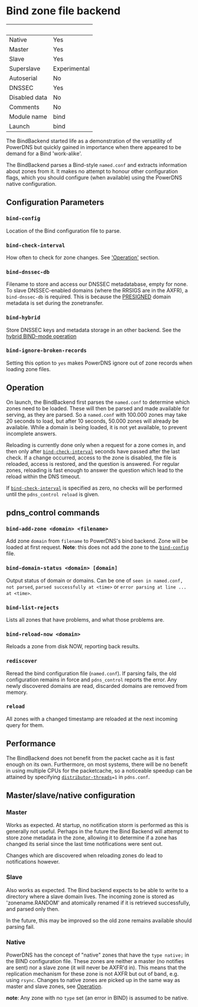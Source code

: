 # Bind zone file backend

|&nbsp;|&nbsp;|
|:--|:--|
|Native|Yes|
|Master|Yes|
|Slave|Yes|
|Superslave|Experimental|
|Autoserial|No|
|DNSSEC|Yes|
|Disabled data|No|
|Comments|No|
|Module name|bind|
|Launch|bind|

The BindBackend started life as a demonstration of the versatility of PowerDNS but quickly gained in importance when there appeared to be demand for a Bind 'work-alike'.

The BindBackend parses a Bind-style `named.conf` and extracts information about zones from it. It makes no attempt to honour other configuration flags, which you should configure (when available) using the PowerDNS native configuration.

## Configuration Parameters
### `bind-config`
Location of the Bind configuration file to parse.

### `bind-check-interval`
How often to check for zone changes. See ['Operation'](#operation) section.

### `bind-dnssec-db`
Filename to store and access our DNSSEC metadatabase, empty for none.
To slave DNSSEC-enabled domains (where the RRSIGS are in the AXFR), a
`bind-dnssec-db` is required. This is because the [PRESIGNED](domainmetadata.md#presigned)
domain metadata is set during the zonetransfer.

### `bind-hybrid`
Store DNSSEC keys and metadata storage in an other backend. See the
[hybrid BIND-mode operation](dnssec.md#hybrid-bind-mode-operation)

### `bind-ignore-broken-records`
Setting this option to `yes` makes PowerDNS ignore out of zone records when
loading zone files.

## Operation
On launch, the BindBackend first parses the `named.conf` to determine which zones
need to be loaded. These will then be parsed and made available for serving, as
they are parsed. So a `named.conf` with 100.000 zones may take 20 seconds to load,
but after 10 seconds, 50.000 zones will already be available. While a domain is
being loaded, it is not yet available, to prevent incomplete answers.

Reloading is currently done only when a request for a zone comes in, and then
only after [`bind-check-interval`](#bind-check-interval) seconds have passed after
the last check. If a change occurred, access to the zone is disabled, the file
is reloaded, access is restored, and the question is answered. For regular zones,
reloading is fast enough to answer the question which lead to the reload within
the DNS timeout.

If [`bind-check-interval`](#bind-check-interval) is specified as zero, no checks
will be performed until the `pdns_control reload` is given.

## pdns\_control commands
### `bind-add-zone <domain> <filename>`
Add zone `domain` from `filename` to PowerDNS's bind backend. Zone will be loaded at
first request. **Note**: this does not add the zone to the [`bind-config`](#bind-config)
file.

### `bind-domain-status <domain> [domain]`
Output status of domain or domains. Can be one of `seen in named.conf, not parsed`,
`parsed successfully at <time>` or `error parsing at line ... at <time>`.

### `bind-list-rejects`
Lists all zones that have problems, and what those problems are.

### `bind-reload-now <domain>`
Reloads a zone from disk NOW, reporting back results.

### `rediscover`
Reread the bind configuration file (`named.conf`). If parsing fails, the old
configuration remains in force and `pdns_control` reports the error. Any newly
discovered domains are read, discarded domains are removed from memory.

### `reload`
All zones with a changed timestamp are reloaded at the next incoming query for them.

## Performance
The BindBackend does not benefit from the packet cache as it is fast enough on
its own. Furthermore, on most systems, there will be no benefit in using multiple
CPUs for the packetcache, so a noticeable speedup can be attained by specifying
[`distributor-threads`](settings.md#distributor-threads)`=1` in `pdns.conf`.

## Master/slave/native configuration

### Master
Works as expected. At startup, no notification storm is performed as this is
generally not useful. Perhaps in the future the Bind Backend will attempt to
store zone metadata in the zone, allowing it to determine if a zone has changed
its serial since the last time notifications were sent out.

Changes which are discovered when reloading zones do lead to notifications however.

### Slave
Also works as expected. The Bind backend expects to be able to write to a
directory where a slave domain lives. The incoming zone is stored as
'zonename.RANDOM' and atomically renamed if it is retrieved successfully, and
parsed only then.

In the future, this may be improved so the old zone remains available should
parsing fail.

### Native
PowerDNS has the concept of "native" zones that have the `type native;` in the BIND configuration file.
These zones are neither a master (no notifies are sent) nor a slave zone (it will never be AXFR'd in).
This means that the replication mechanism for these zone is not AXFR but out of band, e.g. using `rsync`.
Changes to native zones are picked up in the same way as master and slave zones, see [Operation](#operation).

**note**: Any zone with no `type` set (an error in BIND) is assumed to be native.
